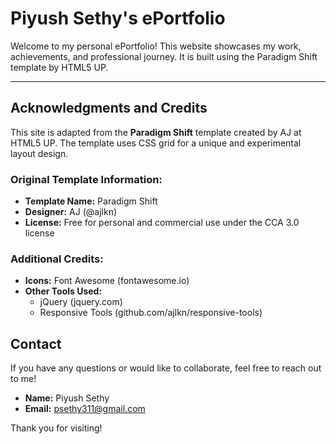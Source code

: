 # Piyush Sethy's ePortfolio

Welcome to my personal ePortfolio! This website showcases my work, achievements, and professional journey. It is built using the Paradigm Shift template by HTML5 UP.

---

## Acknowledgments and Credits

This site is adapted from the **Paradigm Shift** template created by AJ at HTML5 UP. The template uses CSS grid for a unique and experimental layout design.

### Original Template Information:
- **Template Name:** Paradigm Shift  
- **Designer:** AJ (@ajlkn)   
- **License:** Free for personal and commercial use under the CCA 3.0 license 

### Additional Credits:
- **Icons:** Font Awesome (fontawesome.io)  
- **Other Tools Used:**  
  - jQuery (jquery.com)  
  - Responsive Tools (github.com/ajlkn/responsive-tools)

## Contact

If you have any questions or would like to collaborate, feel free to reach out to me!

- **Name:** Piyush Sethy  
- **Email:** psethy311@gmail.com

Thank you for visiting!
